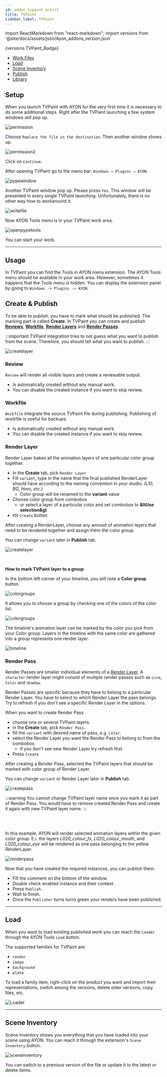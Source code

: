 ```yaml
---
id: addon_tvpaint_artist
title: TVPaint
sidebar_label: TVPaint
---
```


import ReactMarkdown from "react-markdown";
import versions from '@site/docs/assets/json/Ayon_addons_version.json'

<ReactMarkdown>
{versions.TVPaint_Badge}
</ReactMarkdown>


-   [Work Files](artist_tools_workfiles)
-   [Load](artist_tools_loader)
-   [Scene Inventory](artist_tools_inventory)
-   [Publish](artist_tools_publisher)
-   [Library](artist_tools_library_loader)


## Setup
When you launch TVPaint with AYON for the very first time it is necessary to do some additional steps. Right after the TVPaint launching a few system windows will pop up.

![permission](assets/tvp_permission.png)

Choose `Replace the file in the destination`. Then another window shows up.

![permission2](assets/tvp_permission2.png)

Click on `Continue`.

After opening TVPaint go to the menu bar: `Windows → Plugins → AYON`.

![pypewindow](assets/tvp_hidden_window.gif)

Another TVPaint window pop up. Please press `Yes`. This window will be presented in every single TVPaint launching. Unfortunately, there is no other way how to workaround it.

![writefile](assets/tvp_write_file.png)

Now AYON Tools menu is in your TVPaint work area.

![openpypetools](assets/tvp_openpype_menu.png)

You can start your work.

---

## Usage
In TVPaint you can find the Tools in AYON menu extension. The AYON Tools menu should be available in your work area. However, sometimes it happens that the Tools menu is hidden. You can display the extension panel by going to `Windows -> Plugins -> AYON`.

## Create & Publish
To be able to publish, you have to mark what should be published. The marking part is called **Create**. In TVPaint you can create and publish **[Reviews](#review)**, **[Workfile](#workfile)**, **[Render Layers](#render-layer)** and **[Render Passes](#render-pass)**.

:::important
TVPaint integration tries to not guess what you want to publish from the scene. Therefore, you should tell what you want to publish.
:::

![createlayer](assets/tvp_publisher.png)

### Review
`Review` will render all visible layers and create a reviewable output.
- Is automatically created without any manual work.
- You can disable the created instance if you want to skip review.

### Workfile
`Workfile` integrate the source TVPaint file during publishing. Publishing of workfile is useful for backups.
- Is automatically created without any manual work.
- You can disable the created instance if you want to skip review.

### Render Layer

<div class="row markdown">
<div class="col col--6 markdown">

Render Layer bakes all the animation layers of one particular color group together.

- In the **Create** tab, pick `Render Layer`
- Fill `variant`, type in the name that the final published RenderLayer should have according to the naming convention in your studio. *(L10, BG, Hero, etc.)*
  - Color group will be renamed to the **variant** value
- Choose color group from combobox
  - or select a layer of a particular color and set combobox to **&ltUse selection&gt**
- Hit `Create` button

After creating a RenderLayer, choose any amount of animation layers that need to be rendered together and assign them the color group.

You can change `variant` later in **Publish** tab.

</div>
<div class="col col--6 markdown">

![createlayer](assets/tvp_create_layer.png)

</div>
</div>
<br/>

**How to mark TVPaint layer to a group**

In the bottom left corner of your timeline, you will note a **Color group** button.

![colorgroups](assets/tvp_color_groups.png)

It allows you to choose a group by checking one of the colors of the color list.

![colorgroups](assets/tvp_color_groups2.png)

The timeline's animation layer can be marked by the color you pick from your Color group. Layers in the timeline with the same color are gathered into a group represents one render layer.

![timeline](assets/tvp_timeline_color.png)


### Render Pass

Render Passes are smaller individual elements of a [Render Layer](artist_hosts_tvpaint.md#render-layer). A `character` render layer might
consist of multiple render passes such as `Line`, `Color` and `Shadow`.

Render Passes are specific because they have to belong to a particular Render Layer. You have to select to which Render Layer the pass belongs. Try to refresh if you don't see a specific Render Layer in the options.

<div class="row markdown">
<div class="col col--6 markdown">

When you want to create Render Pass
- choose one or several TVPaint layers.
- in the **Create** tab, pick `Render Pass`.
- fill the `variant` with desired name of pass, e.g. `Color`.
- select the Render Layer you want the Render Pass to belong to from the combobox.
  - if you don't see new Render Layer try refresh first.
- Press `Create`

After creating a Render Pass, selected the TVPaint layers that should be marked with color group of Render Layer.

You can change `variant` or Render Layer later in **Publish** tab.

</div>
<div class="col col--6 markdown">

![createpass](assets/tvp_create_pass.png)

</div>
</div>

:::warning
You cannot change TVPaint layer name once you mark it as part of Render Pass. You would have to remove created Render Pass and create it again with new TVPaint layer name.
:::

<br></br>

In this example, AYON will render selected animation layers within the given color group. E.i. the layers *L020_colour_fx*, *L020_colour_mouth*, and *L020_colour_eye* will be rendered as one pass belonging to the yellow RenderLayer.

![renderpass](assets/tvp_timeline_color2.png)

Now that you have created the required instances, you can publish them.
- Fill the comment on the bottom of the window.
- Double check enabled instance and their context.
- Press `Publish`.
- Wait to finish.
- Once the `Publisher` turns turns green your renders have been published.

---

## Load
When you want to load existing published work you can reach the `Loader` through the AYON Tools `Load` button.

The supported families for TVPaint are:

- `render`
- `image`
- `background`
- `plate`

To load a family item, right-click on the product you want and import their representations, switch among the versions, delete older versions, copy files, etc.

![Loader](assets/tvp_loader.gif)

---

## Scene Inventory
Scene Inventory shows you everything that you have loaded into your scene using AYON. You can reach it through the extension's `Scene Inventory` button.

![sceneinventory](assets/tvp_scene_inventory.png)

You can switch to a previous version of the file or update it to the latest or delete items.
